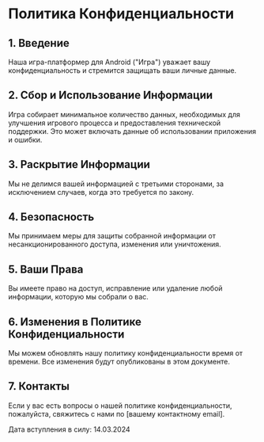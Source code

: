 # Политика Конфиденциальности

## 1. Введение
Наша игра-платформер для Android ("Игра") уважает вашу конфиденциальность и стремится защищать ваши личные данные.

## 2. Сбор и Использование Информации
Игра собирает минимальное количество данных, необходимых для улучшения игрового процесса и предоставления технической поддержки. Это может включать данные об использовании приложения и ошибки.

## 3. Раскрытие Информации
Мы не делимся вашей информацией с третьими сторонами, за исключением случаев, когда это требуется по закону.

## 4. Безопасность
Мы принимаем меры для защиты собранной информации от несанкционированного доступа, изменения или уничтожения.

## 5. Ваши Права
Вы имеете право на доступ, исправление или удаление любой информации, которую мы собрали о вас.

## 6. Изменения в Политике Конфиденциальности
Мы можем обновлять нашу политику конфиденциальности время от времени. Все изменения будут опубликованы в этом документе.

## 7. Контакты
Если у вас есть вопросы о нашей политике конфиденциальности, пожалуйста, свяжитесь с нами по [вашему контактному email].

Дата вступления в силу: 14.03.2024
